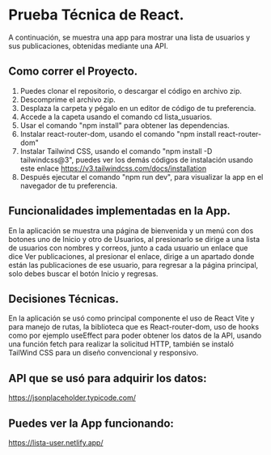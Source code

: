 # Prueba Técnica de React.

A continuación, se muestra una app para mostrar una lista de usuarios y sus publicaciones, obtenidas mediante una API.


## Como correr el Proyecto.
1. Puedes clonar el repositorio, o descargar el código en archivo zip.
2. Descomprime el archivo zip.
3. Desplaza la carpeta y pégalo en un editor de código de tu preferencia.
4. Accede a la capeta usando el comando cd lista_usuarios.
5. Usar el comando "npm install" para obtener las dependencias.
6. Instalar react-router-dom, usando el comando "npm install react-router-dom"
7. Instalar Tailwind CSS, usando el comando "npm install -D tailwindcss@3", puedes ver los demás códigos de instalación usando este enlace https://v3.tailwindcss.com/docs/installation 
8. Después ejecutar el comando "npm run dev", para visualizar la app en el navegador de tu preferencia.


## Funcionalidades implementadas en la App.

En la aplicación se muestra una página de bienvenida y un menú con dos botones uno de Inicio y otro de Usuarios, al presionarlo se dirige a una lista de usuarios con nombres y correos, junto a cada usuario un enlace que dice Ver publicaciones, al presionar el enlace, dirige a un apartado donde están las publicaciones de ese usuario, para regresar a la página principal, solo debes buscar el botón Inicio y regresas.

## Decisiones Técnicas.

En la aplicación se usó como principal componente el uso de React Vite y para manejo de rutas, la biblioteca que es React-router-dom, uso de hooks como por ejemplo useEffect para poder obtener los datos de la API, usando una función fetch para realizar la solicitud HTTP, también se instaló TailWind CSS para un diseño convencional y responsivo.

## API que se usó para adquirir los datos:
https://jsonplaceholder.typicode.com/

## Puedes ver la App funcionando:
https://lista-user.netlify.app/
